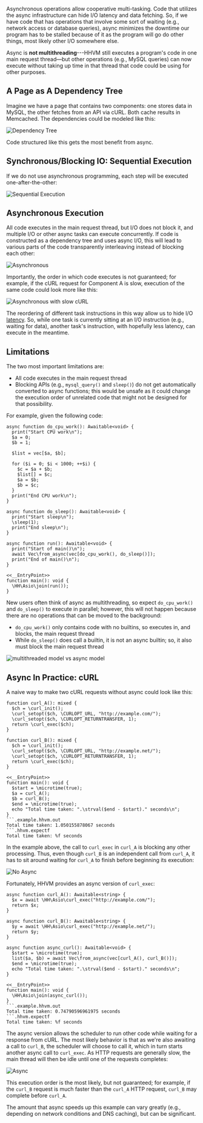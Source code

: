 Asynchronous operations allow cooperative multi-tasking. Code that utilizes the async infrastructure can hide I/O latency and data
fetching.  So, if we have code that has operations that involve some sort of waiting (e.g., network access or database queries), async
minimizes the downtime our program has to be stalled because of it as the program will go do other things, most likely other I/O somewhere else.

Async is **not multithreading**---HHVM still executes a program's code in one main request thread&mdash;but other operations (e.g., MySQL queries)
can now execute without taking up time in that thread that code could be using for other purposes.

## A Page as A Dependency Tree

Imagine we have a page that contains two components: one stores data in MySQL, the other fetches from an API via cURL. Both cache results in
Memcached. The dependencies could be modeled like this:

![Dependency Tree](/images/async/async-dependency.png)

Code structured like this gets the most benefit from async.

## Synchronous/Blocking IO: Sequential Execution

If we do not use asynchronous programming, each step will be executed one-after-the-other:

![Sequential Execution](/images/async/async-sequential.png)

## Asynchronous Execution

All code executes in the main request thread, but I/O does not block it, and multiple I/O or other async tasks can execute concurrently. If
code is constructed as a dependency tree and uses async I/O, this will lead to various parts of the code transparently interleaving instead of
blocking each other:

![Asynchronous](/images/async/async-always-busy.png)

Importantly, the order in which code executes is not guaranteed; for example, if the cURL request for Component A is slow, execution of the
same code could look more like this:

![Asynchronous with slow cURL](/images/async/async-slow-curl.png)

The reordering of different task instructions in this way allow us to hide I/O [latency](https://en.wikipedia.org/wiki/Latency_\(engineering\)). So,
while one task is currently sitting at an I/O instruction (e.g., waiting for data), another task's instruction, with hopefully less latency,
can execute in the meantime.

## Limitations

The two most important limitations are:
 - All code executes in the main request thread
 - Blocking APIs (e.g., `mysql_query()` and `sleep()`) do not get automatically converted to async functions; this would be unsafe as it could
change the execution order of unrelated code that might not be designed for that possibility.

For example, given the following code:

```limitations.php
async function do_cpu_work(): Awaitable<void> {
  print("Start CPU work\n");
  $a = 0;
  $b = 1;

  $list = vec[$a, $b];

  for ($i = 0; $i < 1000; ++$i) {
    $c = $a + $b;
    $list[] = $c;
    $a = $b;
    $b = $c;
  }
  print("End CPU work\n");
}

async function do_sleep(): Awaitable<void> {
  print("Start sleep\n");
  \sleep(1);
  print("End sleep\n");
}

async function run(): Awaitable<void> {
  print("Start of main()\n");
  await Vec\from_async(vec[do_cpu_work(), do_sleep()]);
  print("End of main()\n");
}

<<__EntryPoint>>
function main(): void {
  \HH\Asio\join(run());
}
```

New users often think of async as multithreading, so expect `do_cpu_work()` and `do_sleep()` to execute in parallel; however, this will not
happen because there are no operations that can be moved to the background:
 - `do_cpu_work()` only contains code with no builtins, so executes in, and blocks, the main request thread
 - While `do_sleep()` does call a builtin, it is not an async builtin; so, it also must block the main request thread

![multithreaded model vs async model](/images/async/limitations.png)

## Async In Practice: cURL

A naive way to make two cURL requests without async could look like this:

```non-async-curl.php
function curl_A(): mixed {
  $ch = \curl_init();
  \curl_setopt($ch, \CURLOPT_URL, "http://example.com/");
  \curl_setopt($ch, \CURLOPT_RETURNTRANSFER, 1);
  return \curl_exec($ch);
}

function curl_B(): mixed {
  $ch = \curl_init();
  \curl_setopt($ch, \CURLOPT_URL, "http://example.net/");
  \curl_setopt($ch, \CURLOPT_RETURNTRANSFER, 1);
  return \curl_exec($ch);
}

<<__EntryPoint>>
function main(): void {
  $start = \microtime(true);
  $a = curl_A();
  $b = curl_B();
  $end = \microtime(true);
  echo "Total time taken: ".\strval($end - $start)." seconds\n";
}
```.example.hhvm.out
Total time taken: 1.050155878067 seconds
```.hhvm.expectf
Total time taken: %f seconds
```

In the example above, the call to `curl_exec` in `curl_A` is blocking any other processing. Thus, even though `curl_B` is an independent call
from `curl_A`, it has to sit around waiting for `curl_A` to finish before beginning its execution:

![No Async](/images/async/curl-synchronous.png)

Fortunately, HHVM provides an async version of `curl_exec`:

```async-curl.php
async function curl_A(): Awaitable<string> {
  $x = await \HH\Asio\curl_exec("http://example.com/");
  return $x;
}

async function curl_B(): Awaitable<string> {
  $y = await \HH\Asio\curl_exec("http://example.net/");
  return $y;
}

async function async_curl(): Awaitable<void> {
  $start = \microtime(true);
  list($a, $b) = await Vec\from_async(vec[curl_A(), curl_B()]);
  $end = \microtime(true);
  echo "Total time taken: ".\strval($end - $start)." seconds\n";
}

<<__EntryPoint>>
function main(): void {
  \HH\Asio\join(async_curl());
}
```.example.hhvm.out
Total time taken: 0.74790596961975 seconds
```.hhvm.expectf
Total time taken: %f seconds
```

The async version allows the scheduler to run other code while waiting for a response from cURL. The most likely behavior is that as we're
also awaiting a call to `curl_B`, the scheduler will choose to call it, which in turn starts another async call to `curl_exec`. As HTTP requests
are generally slow, the main thread will then be idle until one of the requests completes:

![Async](/images/async/curl-async.png)

This execution order is the most likely, but not guaranteed; for example, if the `curl_B` request is much faster than the `curl_A` HTTP request,
`curl_B` may complete before `curl_A`.

The amount that async speeds up this example can vary greatly (e.g., depending on network conditions and DNS caching), but can be significant.
